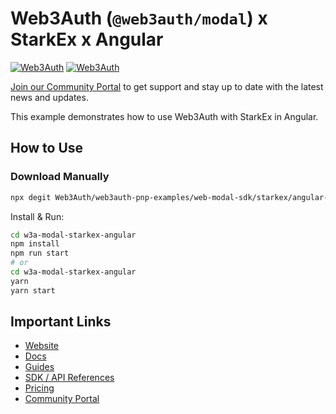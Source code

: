 # Web3Auth (`@web3auth/modal`) x StarkEx x Angular

[![Web3Auth](https://img.shields.io/badge/Web3Auth-SDK-blue)](https://web3auth.io/docs/sdk/pnp/web/modal)
[![Web3Auth](https://img.shields.io/badge/Web3Auth-Community-cyan)](https://community.web3auth.io)

[Join our Community Portal](https://community.web3auth.io/) to get support and stay up to date with the latest news and updates.

This example demonstrates how to use Web3Auth with StarkEx in Angular.

## How to Use

### Download Manually

```bash
npx degit Web3Auth/web3auth-pnp-examples/web-modal-sdk/starkex/angular-starkex-modal-example w3a-modal-starkex-angular
```

Install & Run:

```bash
cd w3a-modal-starkex-angular
npm install
npm run start
# or
cd w3a-modal-starkex-angular
yarn
yarn start
```

## Important Links

- [Website](https://web3auth.io)
- [Docs](https://web3auth.io/docs)
- [Guides](https://web3auth.io/docs/content-hub?type=guides)
- [SDK / API References](https://web3auth.io/docs/sdk)
- [Pricing](https://web3auth.io/pricing.html)
- [Community Portal](https://community.web3auth.io)
